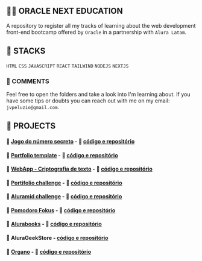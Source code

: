 ## 👨‍💻 ORACLE NEXT EDUCATION

A repository to register all my tracks of learning about the web development front-end bootcamp offered by `Oracle` in a partnership with `Alura Latam`.

## 🧰 STACKS

`HTML` `CSS` `JAVASCRIPT` `REACT` `TAILWIND` `NODEJS` `NEXTJS`

### 🚦 COMMENTS

Feel free to open the folders and take a look into I'm learning about. If you have some tips or doubts you can reach out with me on my email: `jvpeluzio@gmail.com`. 

## 🚧 PROJECTS

#### 🔗 [Jogo do número secreto](https://secret-number-game-rust.vercel.app/) - 🔗 [código e repositório](https://github.com/JoaoPeluzio/secret-number-game)
#### 🔗 [Portfolio template](https://joaopeluzio.github.io/portfolio-template/) - 🔗 [código e repositório](https://github.com/JoaoPeluzio/portfolio-template)
#### 🔗 [WebApp - Criptografia de texto](https://joaopeluzio.github.io/text-encrypter_js/) - 🔗 [código e repositório](https://github.com/JoaoPeluzio/text-encrypter_js)
#### 🔗 [Portifolio challenge](https://joaopeluzio.github.io/portifolio-model/) - 🔗 [código e repositório](https://github.com/JoaoPeluzio/portifolio-model)
#### 🔗 [Aluramid challenge](https://joaopeluzio.github.io/aluramid/) - 🔗 [código e repositório](https://github.com/JoaoPeluzio/aluramid)
#### 🔗 [Pomodoro Fokus](https://joaopeluzio.github.io/fokus/) - 🔗 [código e repositório](https://github.com/JoaoPeluzio/fokus)
#### 🔗 [Alurabooks](https://joaopeluzio.github.io/alurabooks/) - 🔗 [código e repositório](https://github.com/JoaoPeluzio/alurabooks)
#### 🔗 AluraGeekStore - [código e repositório](https://github.com/JoaoPeluzio/geek-store)
#### 🔗 [Organo](https://organo-eta-eight.vercel.app/) - 🔗 [código e repositório](https://github.com/JoaoPeluzio/organo)

 
